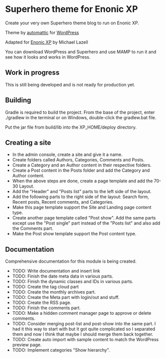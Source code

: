 # Superhero theme for Enonic XP

Create your very own Superhero theme blog to run on Enonic XP.

Theme by [automattic](https://profiles.wordpress.org/automattic/) for [WordPress](https://wordpress.com/themes/)

Adapted for [Enonic XP](https://github.com/enonic/xp) by Michael Lazell

You can download WordPress and Superhero and use MAMP to run it and see how it looks and works in WordPress.

## Work in progress

This is still being developed and is not ready for production yet.

## Building

Gradle is required to build the project. From the base of the project, enter ./gradlew in the terminal or on Windows, double-click the
gradlew.bat file.

Put the jar file from build/lib into the XP_HOME/deploy directory.

## Creating a site

- In the admin console, create a site and give it a name.
- Create folders called Authors, Categories, Comments and Posts.
- Create a Category and an Author content in their respective folders.
- Create a Post content in the Posts folder and add the Category and Author content.
- When the above steps are done, create a page template and add the 70-30 Layout.
- Add the "Header" and "Posts list" parts to the left side of the layout.
- Add the following parts to the right side of the layout: Search form, Recent posts, Recent comments, and Categories.
- Make this page template support the Site and Landing page content type.
- Create another page template called "Post show". Add the same parts except use the "Post single" part instead of the "Posts list" and also
add the Comments part.
- Make the Post show template support the Post content type.

## Documentation

Comprehensive documentation for this module is being created.

* TODO: Write documentation and insert link
* TODO: Finish the date meta data in various parts.
* TODO: Finish the dynamic classes and IDs in various parts.
* TODO: Create the tag cloud part
* TODO: Create the monthly archives part.
* TODO: Create the Meta part with login/out and stuff.
* TODO: Create the RSS page.
* TODO: Finish the comments part.
* TODO: Make a hidden comment manager page to approve or delete comments.
* TODO: Consider merging post-list and post-show into the same part. I had it this way to start with but it got quite complicated so I
separated them and now I think that maybe I should merge them back together.
* TODO: Create auto import with sample content to match the WordPress preview page.
* TODO: Implement categories "Show hierarchy".
